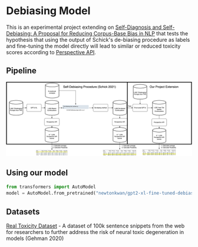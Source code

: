 # Debiasing Model 

This is an experimental project extending on [Self-Diagnosis and Self-Debiasing: A Proposal for Reducing Corpus-Base Bias in NLP](https://arxiv.org/abs/2103.00453) that tests the hypothesis that using the output of Schick's de-biasing procedure as labels and fine-tuning the model directly will lead to similar or reduced toxicity scores according to [Perspective API](https://www.perspectiveapi.com/).

## Pipeline 
![Alt text](images/Self-Debiasing_Pipeline.drawio.png "Title")

## Using our model 
```python
from transformers import AutoModel
model = AutoModel.from_pretrained("newtonkwan/gpt2-xl-fine-tuned-debiased")
```

## Datasets 
[Real Toxicity Dataset](https://allenai.org/data/real-toxicity-prompts) - A dataset of 100k sentence snippets from the web for researchers to further address the risk of neural toxic degeneration in models (Gehman 2020)
